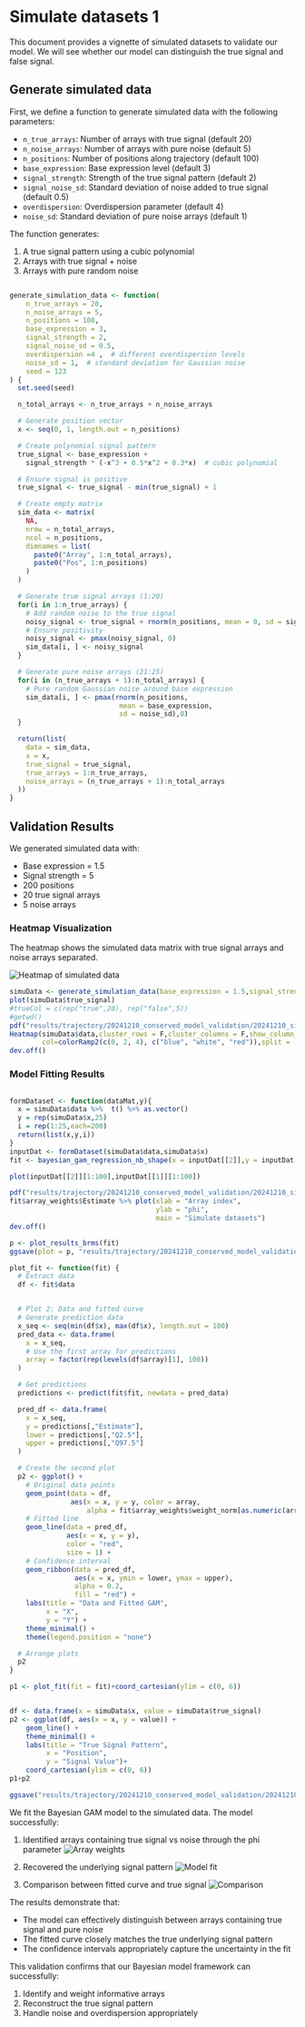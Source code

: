 # Simulate datasets 1

This document provides a vignette of simulated datasets to validate our model. We will see whether our model can distinguish the true signal and false signal.

## Generate simulated data

First, we define a function to generate simulated data with the following parameters:

- `n_true_arrays`: Number of arrays with true signal (default 20)
- `n_noise_arrays`: Number of arrays with pure noise (default 5) 
- `n_positions`: Number of positions along trajectory (default 100)
- `base_expression`: Base expression level (default 3)
- `signal_strength`: Strength of the true signal pattern (default 2)
- `signal_noise_sd`: Standard deviation of noise added to true signal (default 0.5)
- `overdispersion`: Overdispersion parameter (default 4)
- `noise_sd`: Standard deviation of pure noise arrays (default 1)

The function generates:
1. A true signal pattern using a cubic polynomial
2. Arrays with true signal + noise
3. Arrays with pure random noise

```R

generate_simulation_data <- function(
    n_true_arrays = 20,
    n_noise_arrays = 5,
    n_positions = 100,
    base_expression = 3,
    signal_strength = 2,
    signal_noise_sd = 0.5,
    overdispersion =4 ,  # different overdispersion levels
    noise_sd = 1,  # standard deviation for Gaussian noise
    seed = 123
) {
  set.seed(seed)

  n_total_arrays <- n_true_arrays + n_noise_arrays

  # Generate position vector
  x <- seq(0, 1, length.out = n_positions)

  # Create polynomial signal pattern
  true_signal <- base_expression +
    signal_strength * (-x^3 + 0.5*x^2 + 0.3*x)  # cubic polynomial

  # Ensure signal is positive
  true_signal <- true_signal - min(true_signal) + 1

  # Create empty matrix
  sim_data <- matrix(
    NA,
    nrow = n_total_arrays,
    ncol = n_positions,
    dimnames = list(
      paste0("Array", 1:n_total_arrays),
      paste0("Pos", 1:n_positions)
    )
  )

  # Generate true signal arrays (1:20)
  for(i in 1:n_true_arrays) {
    # Add random noise to the true signal
    noisy_signal <- true_signal + rnorm(n_positions, mean = 0, sd = signal_noise_sd)
    # Ensure positivity
    noisy_signal <- pmax(noisy_signal, 0)
    sim_data[i, ] <- noisy_signal
  }

  # Generate pure noise arrays (21:25)
  for(i in (n_true_arrays + 1):n_total_arrays) {
    # Pure random Gaussian noise around base expression
    sim_data[i, ] <- pmax(rnorm(n_positions,
                           mean = base_expression,
                           sd = noise_sd),0)
  }

  return(list(
    data = sim_data,
    x = x,
    true_signal = true_signal,
    true_arrays = 1:n_true_arrays,
    noise_arrays = (n_true_arrays + 1):n_total_arrays
  ))
}
```


## Validation Results

We generated simulated data with:
- Base expression = 1.5
- Signal strength = 5 
- 200 positions
- 20 true signal arrays
- 5 noise arrays




### Heatmap Visualization
The heatmap shows the simulated data matrix with true signal arrays and noise arrays separated.

![Heatmap of simulated data](../img/trajectory/simu_heatmap.png)


```R
simuData <- generate_simulation_data(base_expression = 1.5,signal_strength=5,n_positions=200)
plot(simuData$true_signal)
#trueCol = c(rep("true",20), rep("false",5))
#getwd()
pdf("results/trajectory/20241210_conserved_model_validation/20241210_simudata1_heatmap.pdf")
Heatmap(simuData$data,cluster_rows = F,cluster_columns = F,show_column_names =  F, show_row_names = F,
        col=colorRamp2(c(0, 2, 4), c("blue", "white", "red")),split =  trueCol,border = T)
dev.off()
```

### Model Fitting Results

```R

formDataset <- function(dataMat,y){
  x = simuData$data %>%  t() %>% as.vector()
  y = rep(simuData$x,25)
  i = rep(1:25,each=200)
  return(list(x,y,i))
}
inputDat <- formDataset(simuData$data,simuData$x)
fit <- bayesian_gam_regression_nb_shape(x = inputDat[[2]],y = inputDat[[1]],array_idx = inputDat[[3]])

plot(inputDat[[2]][1:100],inputDat[[1]][1:100])

pdf("results/trajectory/20241210_conserved_model_validation/20241210_simudata1_valide.pdf")
fit$array_weights$Estimate %>% plot(xlab = "Array index",
                                    ylab = "phi",
                                    main = "Simulate datasets")
dev.off()

p <- plot_results_brms(fit)
ggsave(plot = p, "results/trajectory/20241210_conserved_model_validation/20241210_validate.pdf",width = 10,height = 3)

plot_fit <- function(fit) {
  # Extract data
  df <- fit$data


  # Plot 2: Data and fitted curve
  # Generate prediction data
  x_seq <- seq(min(df$x), max(df$x), length.out = 100)
  pred_data <- data.frame(
    x = x_seq,
    # Use the first array for predictions
    array = factor(rep(levels(df$array)[1], 100))
  )

  # Get predictions
  predictions <- predict(fit$fit, newdata = pred_data)

  pred_df <- data.frame(
    x = x_seq,
    y = predictions[,"Estimate"],
    lower = predictions[,"Q2.5"],
    upper = predictions[,"Q97.5"]
  )

  # Create the second plot
  p2 <- ggplot() +
    # Original data points
    geom_point(data = df,
               aes(x = x, y = y, color = array,
                   alpha = fit$array_weights$weight_norm[as.numeric(array)])) +
    # Fitted line
    geom_line(data = pred_df,
              aes(x = x, y = y),
              color = "red",
              size = 1) +
    # Confidence interval
    geom_ribbon(data = pred_df,
                aes(x = x, ymin = lower, ymax = upper),
                alpha = 0.2,
                fill = "red") +
    labs(title = "Data and Fitted GAM",
         x = "X",
         y = "Y") +
    theme_minimal() +
    theme(legend.position = "none")

  # Arrange plots
  p2
}

p1 <- plot_fit(fit = fit)+coord_cartesian(ylim = c(0, 6))


df <- data.frame(x = simuData$x, value = simuData$true_signal)
p2 <- ggplot(df, aes(x = x, y = value)) +
    geom_line() +
    theme_minimal() +
    labs(title = "True Signal Pattern",
         x = "Position",
         y = "Signal Value")+
    coord_cartesian(ylim = c(0, 6))
p1+p2

ggsave("results/trajectory/20241210_conserved_model_validation/20241210_simu1_plotfit.pdf",width = 10,height = 4)
```

We fit the Bayesian GAM model to the simulated data. The model successfully:

1. Identified arrays containing true signal vs noise through the phi parameter
![Array weights](../img/trajectory/simu_sig.png)

2. Recovered the underlying signal pattern
![Model fit](../img/trajectory/simu_gam_fit.png)

3. Comparison between fitted curve and true signal
![Comparison](../img/trajectory/simu_compare.png)

The results demonstrate that:
- The model can effectively distinguish between arrays containing true signal and pure noise
- The fitted curve closely matches the true underlying signal pattern
- The confidence intervals appropriately capture the uncertainty in the fit

This validation confirms that our Bayesian model framework can successfully:
1. Identify and weight informative arrays
2. Reconstruct the true signal pattern
3. Handle noise and overdispersion appropriately
